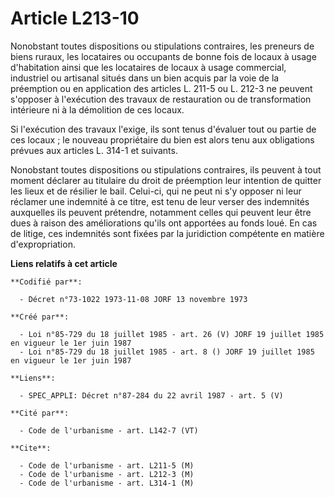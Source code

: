 # Article L213-10

Nonobstant toutes dispositions ou stipulations contraires, les preneurs de biens ruraux, les locataires ou occupants de bonne
fois de locaux à usage d'habitation ainsi que les locataires de locaux à usage commercial, industriel ou artisanal situés
dans un bien acquis par la voie de la préemption ou en application des articles L. 211-5 ou L. 212-3 ne peuvent s'opposer à
l'exécution des travaux de restauration ou de transformation intérieure ni à la démolition de ces locaux.

Si l'exécution des travaux l'exige, ils sont tenus d'évaluer tout ou partie de ces locaux ; le nouveau propriétaire du bien
est alors tenu aux obligations prévues aux articles L. 314-1 et suivants.

Nonobstant toutes dispositions ou stipulations contraires, ils peuvent à tout moment déclarer au titulaire du droit de
préemption leur intention de quitter les lieux et de résilier le bail. Celui-ci, qui ne peut ni s'y opposer ni leur réclamer
une indemnité à ce titre, est tenu de leur verser des indemnités auxquelles ils peuvent prétendre, notamment celles qui
peuvent leur être dues à raison des améliorations qu'ils ont apportées au fonds loué. En cas de litige, ces indemnités sont
fixées par la juridiction compétente en matière d'expropriation.

**Liens relatifs à cet article**

	**Codifié par**:

	  - Décret n°73-1022 1973-11-08 JORF 13 novembre 1973

	**Créé par**:

	  - Loi n°85-729 du 18 juillet 1985 - art. 26 (V) JORF 19 juillet 1985   en vigueur le 1er juin 1987
	  - Loi n°85-729 du 18 juillet 1985 - art. 8 () JORF 19 juillet 1985   en vigueur le 1er juin 1987

	**Liens**:

	  - SPEC_APPLI: Décret n°87-284 du 22 avril 1987 - art. 5 (V)

	**Cité par**:

	  - Code de l'urbanisme - art. L142-7 (VT)

	**Cite**:

	  - Code de l'urbanisme - art. L211-5 (M)
	  - Code de l'urbanisme - art. L212-3 (M)
	  - Code de l'urbanisme - art. L314-1 (M)
